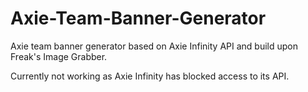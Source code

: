 # Axie-Team-Banner-Generator
Axie team banner generator based on Axie Infinity API and build upon Freak's Image Grabber.

Currently not working as Axie Infinity has blocked access to its API.
